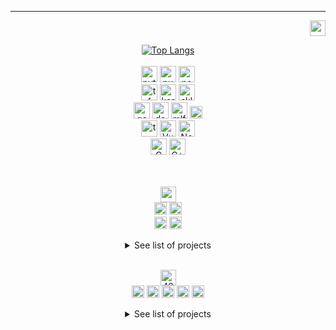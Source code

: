---
<!--- LINKEDIN -->
<p align="right">
<a href="https://github.com/Arivima/LeWagon_Pokedex.git"><img src="https://skillicons.dev/icons?i=linkedin" height="25"/></a>
</p>

<!--- LANGUAGES -->
<p align="center">
  <a href="#"><img src="https://github-readme-stats.vercel.app/api/top-langs/?username=Arivima&show_icons=true&langs_count=6&layout=compact&theme=transparent" alt="Top Langs"/></a>
  <br>
  <br>
  <a href="#"><img src="https://img.shields.io/badge/Python-14354C?style=for-the-badge&logo=python&logoColor=white" alt="python" height="26" /></a>
  <a href="#"><img src="https://img.shields.io/badge/numpy-%23013243.svg?style=for-the-badge&logo=numpy&logoColor=white" alt="numpy" height="26" /></a>
  <a href="#"><img src="https://img.shields.io/badge/pandas-%23150458.svg?style=for-the-badge&logo=pandas&logoColor=white" alt="pandas" height="26" /></a>
  <br>
  <a href="#"><img src="https://img.shields.io/badge/TensorFlow-FF6F00?style=for-the-badge&logo=tensorflow&logoColor=white" alt="tf" height="26" /></a>
  <a href="#"><img src="https://img.shields.io/badge/Keras-%23D00000.svg?style=for-the-badge&logo=Keras&logoColor=white" alt="keras" height="26" /></a>
  <a href="#"><img src="https://img.shields.io/badge/scikit--learn-%23F7931E.svg?style=for-the-badge&logo=scikit-learn&logoColor=white" alt="sklearn" height="26" /></a>
  <br>
  <a href="#"><img src="https://img.shields.io/badge/Google_Cloud-4285F4?style=for-the-badge&logo=google-cloud&logoColor=white" alt="gcp" height="26" /></a>
  <a href="#"><img src="https://img.shields.io/badge/Docker-0092e7.svg?style=for-the-badge&logo=docker&logoColor=white" alt="docker" height="26" /></a>
  <a href="#"><img src="https://img.shields.io/badge/mlflow-%23d9ead3.svg?style=for-the-badge&logo=mlflow&logoColor=blue" alt="mlflow" height="26" /></a>
  <a href="#"><img src="https://img.shields.io/badge/Apache%20Airflow-017CEE?style=for-the-badge&logo=Apache%20Airflow&logoColor=white" alt="airflow" height="20" /></a>
  <br>
<!--   <a href="#"><img src="https://img.shields.io/badge/Prefect-black.svg?style=for-the-badge&logo=prefect&logoColor=white" alt="prefect" height="26" /></a>
  <br> -->
  <a href="#"><img src="https://img.shields.io/badge/TypeScript-007ACC?style=for-the-badge&logo=typescript&logoColor=white" alt="typescript" height="26"/></a>
  <a href="#"><img src="https://img.shields.io/badge/Vue.js-35495E?style=for-the-badge&logo=vue.js&logoColor=4FC08D" alt="Vue" height="26"/></a>
  <a href="#"><img src="https://img.shields.io/badge/NestJS-%23D00000?style=for-the-badge&logo=nestJS&logoColor=white" alt="Nest" height="26"/></a>
  <br>
  <a href="#"><img src="https://img.shields.io/badge/C-00599C?style=for-the-badge&logo=c&logoColor=white" alt="C" height="26"/></a>
  <a href="#"><img src="https://img.shields.io/badge/C%2B%2B-00599C?style=for-the-badge&logo=c%2B%2B&logoColor=white" alt="C++" height="26"/></a>
<!--   <a href="#"><img src="https://img.shields.io/badge/PostgreSQL-316192?logo=postgresql&logoColor=white" alt="SQL" height="26"/></a>
</p> -->
<br>
<br>
<br>

<!--- LE WAGON -->
<p align="center">
  <a href="#"><img alt="wagon" height="25" src="https://asset.brandfetch.io/iduHcppxLh/id60eXK-ZD.svg"  /></a>
  <br>
  <a href="#"><img src="https://img.shields.io/badge/bootcamp-data_science_&_AI-lightgrey?style=flat" alt="bootcamp" height="20" /></a>
  <a href="#"><img src="https://img.shields.io/badge/completed-Jun_2024-green?style=flat" alt="completion" height="20" /></a>
  <br>
  <a href="#"><img src="https://img.shields.io/badge/bootcamp-data_engineering-lightgrey?style=flat" alt="bootcamp" height="20" /></a>
  <a href="#"><img src="https://img.shields.io/badge/completed-Nov_2024-green?style=flat" alt="completion" height="20" /></a>
  <br>
  <details close align="center">
  <summary>See list of projects</summary>
  <p align="left">
  <br>
  <a href="#"><img src="https://img.shields.io/badge/bootcamp-data_engineering-black?style=flat" alt="bootcamp" height="20" /></a>
  <br>
  <a href="https://github.com/Arivima/Le_Wagon_MLOps_Optimization_Taxifare"><img src="https://skillicons.dev/icons?i=github" height="20"/></a>
  <a href="https://github.com/Arivima/Le_Wagon_MLOps_Optimization_Taxifare"><img src="https://img.shields.io/badge/Taxifare_Optimization-ETL_data_engineering_ML_pipeline-lightgrey?style=flat" height="20"/></a>
  <br>
  <a href="#"><img src="https://img.shields.io/badge/Python-14354C?style=for-the-badge&logo=python&logoColor=white" alt="python" height="20" /></a>
  <a href="#"><img src="https://img.shields.io/badge/Apache%20Spark-E25A1C?style=for-the-badge&logo=apachespark&logoColor=white" alt="spark" height="20" /></a>
  <a href="#"><img src="https://img.shields.io/badge/-Google Dataproc-AECBFA?style=for-the-badge&logo=googledataproc&logoColor=white" alt="dataproc" height="20" /></a>
  <a href="#"><img src="https://img.shields.io/badge/Apache%20Airflow-017CEE?style=for-the-badge&logo=Apache%20Airflow&logoColor=white" alt="airflow" height="20" /></a>
  <a href="#"><img src="https://img.shields.io/badge/Docker%20Compose-2496ED?style=for-the-badge&logo=docker&logoColor=white" alt="docker-compose" height="20" /></a>
  <a href="#"><img src="https://img.shields.io/badge/-Google Cloud Storage-AECBFA?style=for-the-badge&logo=googlecloudstorage&logoColor=white" alt="cloud-storage" height="20" /></a>
  <a href="#"><img src="https://img.shields.io/badge/-Google BigQuery-669DF6?style=for-the-badge&logo=googlebigquery&logoColor=white" alt="bigquery" height="20" /></a>
  <br>
  <a href="https://github.com/Arivima/Le_Wagon_MLOps_Optimization_Taxifare_API"><img src="https://skillicons.dev/icons?i=github" height="20"/></a>
  <a href="https://github.com/Arivima/Le_Wagon_MLOps_Optimization_Taxifare"><img src="https://img.shields.io/badge/Taxifare_Optimization-cloud_deployed_API-lightgrey?style=flat" height="20"/></a>
  <a href="#"><img src="https://img.shields.io/badge/Python-14354C?style=for-the-badge&logo=python&logoColor=white" alt="python" height="20" /></a>
  <a href="#"><img src="https://img.shields.io/badge/fastapi-05978a.svg?style=for-the-badge&logo=fastapi&logoColor=white" alt="fastapi" height="20" /></a>
  <a href="#"><img src="https://img.shields.io/static/v1?style=for-the-badge&message=Gunicorn&color=499848&logo=Gunicorn&logoColor=FFFFFF&label=" alt="gunicorn" height="20" /></a>
  <a href="#"><img src="https://img.shields.io/badge/Docker-0092e7.svg?style=for-the-badge&logo=docker&logoColor=white" alt="docker" height="20" /></a>
  <a href="#"><img src="https://img.shields.io/badge/Artifact_Registry-blue?style=for-the-badge" alt="google-artifact-registry" height="20" /></a>
  <a href="#"><img src="https://img.shields.io/badge/Google_Cloud_Run-blue?style=for-the-badge" alt="google-cloud-run" height="20" /></a>
 <br>
  <a href="https://github.com/Arivima/Le_Wagon_MLOps_Optimization_Taxifare_Front"><img src="https://skillicons.dev/icons?i=github" height="20"/></a>
  <a href="https://github.com/Arivima/Le_Wagon_MLOps_Optimization_Taxifare_Front"><img src="https://img.shields.io/badge/Taxifare_Optimization-Streamlit_app_for_prediction-lightgrey?style=flat" height="20"/></a>
  <a href="#"><img src="https://img.shields.io/badge/Python-14354C?style=for-the-badge&logo=python&logoColor=white" alt="python" height="20" /></a>
  <a href="#"><img src="https://img.shields.io/badge/streamlit-black?style=for-the-badge&logo=streamlit&logoColor=white" alt="streamlit" height="20" /></a>  <br>
  <br>
  <br>
  <a href="#"><img src="https://img.shields.io/badge/bootcamp-data_science_&_AI-black?style=flat" alt="bootcamp" height="20" /></a>
  <br>
  <a href="https://github.com/Arivima/LeWagon_Pokedex.git"><img src="https://skillicons.dev/icons?i=github" height="20"/></a>
  <a href="https://github.com/Arivima/LeWagon_Pokedex.git"><img src="https://img.shields.io/badge/Pokedex-identify_pokemon_&_generate_new_ones-lightgrey?style=flat" height="20"/></a>
  <a href="#"><img src="https://img.shields.io/badge/CNN-white?style=flat" alt="cnn" height="20"/></a>
  <a href="#"><img src="https://img.shields.io/badge/GenAI_GAN-white?style=flat" alt="gan" height="20"/></a>
  <br>
  <a href="#"><img src="https://img.shields.io/badge/Python-14354C?style=for-the-badge&logo=python&logoColor=white" alt="python" height="20" /></a>
  <a href="#"><img src="https://img.shields.io/badge/numpy-%23013243.svg?style=for-the-badge&logo=numpy&logoColor=white" alt="numpy" height="20" /></a>
  <a href="#"><img src="https://img.shields.io/badge/pandas-%23150458.svg?style=for-the-badge&logo=pandas&logoColor=white" alt="pandas" height="20" /></a>
  <a href="#"><img src="https://img.shields.io/badge/matplotlib-175880.svg?style=for-the-badge&logo=matplotlib&logoColor=white" alt="matplotlib" height="20" /></a>
  <a href="#"><img src="https://img.shields.io/badge/TensorFlow-FF6F00?style=for-the-badge&logo=tensorflow&logoColor=white" alt="tf" height="20" /></a>
  <a href="#"><img src="https://img.shields.io/badge/Keras-%23D00000.svg?style=for-the-badge&logo=Keras&logoColor=white" alt="keras" height="20" /></a>
  <a href="#"><img src="https://img.shields.io/badge/scikit--learn-%23F7931E.svg?style=for-the-badge&logo=scikit-learn&logoColor=white" alt="sklearn" height="20" /></a>
  <a href="#"><img src="https://img.shields.io/badge/Google_Cloud-4285F4?style=for-the-badge&logo=google-cloud&logoColor=white" alt="gcp" height="20" /></a>
  <a href="#"><img src="https://img.shields.io/badge/Docker-0092e7.svg?style=for-the-badge&logo=docker&logoColor=white" alt="docker" height="20" /></a>
  <a href="#"><img src="https://img.shields.io/badge/mlflow-blue.svg?style=for-the-badge&logo=mlflow&logoColor=white" alt="mlflow" height="20" /></a>
  <a href="#"><img src="https://img.shields.io/badge/fastapi-05978a.svg?style=for-the-badge&logo=fastapi&logoColor=white" alt="fastapi" height="20" /></a>
  <a href="#"><img src="https://img.shields.io/badge/uvicorn-pink.svg?style=for-the-badge&logo=gunicorn&logoColor=purple" alt="uvicorn" height="20" /></a>
  <br>
  <a href="https://github.com/Arivima/LeWagon_Pokedex_front.git"><img src="https://skillicons.dev/icons?i=github" height="20"/></a>
  <a href="https://github.com/Arivima/LeWagon_Pokedex_front.git"><img src="https://img.shields.io/badge/Pokedex_front-user_interface-lightgrey?style=flat" height="20"/></a>
  <a href="#"><img src="https://img.shields.io/badge/Python-14354C?style=for-the-badge&logo=python&logoColor=white" alt="python" height="20" /></a>
  <a href="#"><img src="https://img.shields.io/badge/streamlit-black?style=for-the-badge&logo=streamlit&logoColor=white" alt="streamlit" height="20" /></a>
  <br>
  <br>
  <a href="https://github.com/Arivima/LeWagon_Taxifare.git"><img src="https://skillicons.dev/icons?i=github" height="20"/></a>
  <a href="https://github.com/Arivima/LeWagon_Taxifare.git"><img src="https://img.shields.io/badge/Taxifare-predict_price_of_a_taxi_ride-lightgrey?style=flat" height="20"/></a>
  <a href="#"><img src="https://img.shields.io/badge/Python-14354C?style=for-the-badge&logo=python&logoColor=white" alt="python" height="20" /></a>
  <a href="#"><img src="https://img.shields.io/badge/Keras-%23D00000.svg?style=for-the-badge&logo=Keras&logoColor=white" alt="keras" height="20" /></a>
  <a href="#"><img src="https://img.shields.io/badge/Google_Cloud-4285F4?style=for-the-badge&logo=google-cloud&logoColor=white" alt="gcp" height="20" /></a>
  <a href="#"><img src="https://img.shields.io/badge/Docker-0092e7.svg?style=for-the-badge&logo=docker&logoColor=white" alt="docker" height="20" /></a>
  <a href="#"><img src="https://img.shields.io/badge/mlflow-%23d9ead3.svg?style=for-the-badge&logo=mlflow&logoColor=blue" alt="mlflow" height="20" /></a>
  <br>
  </p>
  <br>
  </details>
  <br>
</p>


<!--- 42 -->
<p align="center">
  <a href="https://42.fr/en/homepage/"><img src="https://img.shields.io/badge/Roma_Luiss-white?style=flat&logo=42&color=black&labelColor=black" alt="42" height="25"/></a>
  <br>
  <a href="https://profile.intra.42.fr/users/avilla-m"><img src="https://img.shields.io/badge/avilla--m-white?style=flat&logo=42&color=lightgrey&labelColor=black" alt="avilla-m" height="20"/></a>
  <a href="#"><img src="https://img.shields.io/badge/common_core-passed-green?style=flat" alt="common core" height="20" /></a>
  <a href="#"><img src="https://img.shields.io/badge/mastery-in_progress-blue?style=flat" alt="mastery" height="20"/></a>
  <a href="#"><img src="https://img.shields.io/badge/projects_completed-16-lightgrey?style=flat" alt="projects" height="20"/></a>
  <a href="#"><img src="https://img.shields.io/badge/level-10.9-lightgrey?style=flat" alt="projects" height="20"/></a>
  <br>
  <details close align="center">
  <summary>See list of projects</summary>
  <p align="left">
    <br>
    <a href="https://github.com/Arivima/42_libft.git"><img src="https://skillicons.dev/icons?i=github" height="20"/></a>
    <a href="https://github.com/Arivima/42_libft.git"><img src="https://img.shields.io/badge/libft-recreated_C_std_library_functions-lightgrey?style=flat" height="20"/></a>
    <a href="#"><img src="https://img.shields.io/badge/C-00599C?style=for-the-badge&logo=c&logoColor=white" alt="C" height="20"/></a>
    <br>
    <a href="https://github.com/Arivima/42_ft_printf.git"><img src="https://skillicons.dev/icons?i=github" height="20"/></a>
    <a href="https://github.com/Arivima/42_ft_printf.git"><img src="https://img.shields.io/badge/ft_printf-recreated_printf()-lightgrey?style=flat" height="20"/></a>
    <a href="#"><img src="https://img.shields.io/badge/C-00599C?style=for-the-badge&logo=c&logoColor=white" alt="C" height="20"/></a>
    <br>
    <a href="https://github.com/Arivima/42_get_next_line.git"><img src="https://skillicons.dev/icons?i=github" height="20"/></a>
    <a href="https://github.com/Arivima/42_get_next_line.git"><img src="https://img.shields.io/badge/get_next_line-recreated_getnextline()-lightgrey?style=flat" height="20"/></a>
    <a href="#"><img src="https://img.shields.io/badge/C-00599C?style=for-the-badge&logo=c&logoColor=white" alt="C" height="20"/></a>
    <a href="#"><img src="https://img.shields.io/badge/file_descriptors-white?style=flat" alt="file_descriptors" height="20"/></a>
    <br>
    <a href="https://github.com/Arivima/42_netwhat.git"><img src="https://skillicons.dev/icons?i=github" height="20"/></a>
    <a href="https://github.com/Arivima/42_netwhat.git"><img src="https://img.shields.io/badge/netwhat-intro_to_networks-lightgrey?style=flat" height="20"/></a>
    <a href="#"><img src="https://img.shields.io/badge/Networks-black?style=flat" alt="networks" height="20"/></a>
    <a href="#"><img src="https://img.shields.io/badge/TCP/IP-white?style=flat" alt="TCP/IP" height="20"/></a>
    <a href="#"><img src="https://img.shields.io/badge/protocols-white?style=flat" alt="protocols" height="20"/></a>
    <a href="#"><img src="https://img.shields.io/badge/IP/Netmasks-white?style=flat" alt="IP/Netmasks" height="20"/></a>
    <br>
    <a href="https://github.com/Arivima/42_push_swap.git"><img src="https://skillicons.dev/icons?i=github" height="20"/></a>
    <a href="https://github.com/Arivima/42_push_swap.git"><img src="https://img.shields.io/badge/push_swap-sorting_algorithms-lightgrey?style=flat" height="20"/></a>
    <a href="#"><img src="https://img.shields.io/badge/Algorithms-black?style=flat" alt="sorting_algorithms" height="20"/></a>
    <a href="#"><img src="https://img.shields.io/badge/C-00599C?style=for-the-badge&logo=c&logoColor=white" alt="C" height="20"/></a>
    <a href="#"><img src="https://img.shields.io/badge/sorting_algorithms-white?style=flat" alt="sorting_algorithms" height="20"/></a>
    <a href="#"><img src="https://img.shields.io/badge/Complexity-white?style=flat" alt="sorting_algorithms" height="20"/></a>
    <br>
    <a href="https://github.com/Arivima/42_fdf.git"><img src="https://skillicons.dev/icons?i=github" height="20"/></a>
    <a href="https://github.com/Arivima/42_fdf.git"><img src="https://img.shields.io/badge/fdf-wireframe_3d_relief_landscape-lightgrey?style=flat" height="20"/></a>
    <a href="#"><img src="https://img.shields.io/badge/graphics-black?style=flat" alt="graphics" height="20"/></a>
    <a href="#"><img src="https://img.shields.io/badge/C-00599C?style=for-the-badge&logo=c&logoColor=white" alt="C" height="20"/></a>
    <a href="#"><img src="https://img.shields.io/badge/3D-white?style=flat" alt="3D" height="20"/></a>
    <br>
    <a href="https://github.com/Arivima/42_pipex.git"><img src="https://skillicons.dev/icons?i=github" height="20"/></a>
    <a href="https://github.com/Arivima/42_pipex.git"><img src="https://img.shields.io/badge/pipex-UNIX_redirections_&_pipes-lightgrey?style=flat" height="20"/></a>
    <a href="#"><img src="https://img.shields.io/badge/C-00599C?style=for-the-badge&logo=c&logoColor=white" alt="C" height="20"/></a>
    <a href="#"><img src="https://img.shields.io/badge/Unix-white?style=for-the-badge&logo=Linux&logoColor=black" alt="unix" height="20"/></a>
    <a href="#"><img src="https://img.shields.io/badge/processes-white?style=flat" alt="processes" height="20"/></a>
    <a href="#"><img src="https://img.shields.io/badge/file_descriptors-white?style=flat" alt="file_descriptors" height="20"/></a>
    <br>
    <a href="https://github.com/Arivima/42_minishell.git"><img src="https://skillicons.dev/icons?i=github" height="20"/></a>
    <a href="https://github.com/Arivima/42_minishell.git"><img src="https://img.shields.io/badge/minishell-recreated_a_simple_shell-lightgrey?style=flat" height="20"/></a>
    <a href="#"><img src="https://img.shields.io/badge/C-00599C?style=for-the-badge&logo=c&logoColor=white" alt="C" height="20"/></a>
    <a href="#"><img src="https://img.shields.io/badge/Unix-white?style=for-the-badge&logo=Linux&logoColor=black" alt="unix" height="20"/></a>
    <a href="#"><img src="https://img.shields.io/badge/Bash-293038?style=for-the-badge&logo=Bash&logoColor=white" alt="Bash" height="20"/></a>
    <a href="#"><img src="https://img.shields.io/badge/processes-white?style=flat" alt="processes" height="20"/></a>
    <a href="#"><img src="https://img.shields.io/badge/file_descriptors-white?style=flat" alt="file_descriptors" height="20"/></a>
    <br>
    <a href="https://github.com/Arivima/42_philosophers.git"><img src="https://skillicons.dev/icons?i=github" height="20"/></a>
    <a href="https://github.com/Arivima/42_philosophers.git"><img src="https://img.shields.io/badge/philosophers-intro_to_threads-lightgrey?style=flat" height="20"/></a>
    <a href="#"><img src="https://img.shields.io/badge/concurrent_programming-black?style=flat" alt="concurrent_programming" height="20"/></a>
    <a href="#"><img src="https://img.shields.io/badge/C-00599C?style=for-the-badge&logo=c&logoColor=white" alt="C" height="20"/></a>
    <a href="#"><img src="https://img.shields.io/badge/multi_threading-white?style=flat" alt="threads" height="20"/></a>
    <a href="#"><img src="https://img.shields.io/badge/mutex-white?style=flat" alt="mutex" height="20"/></a>
    <a href="#"><img src="https://img.shields.io/badge/semaphores-white?style=flat" alt="semaphores" height="20"/></a>
    <br>
    <a href="https://github.com/Arivima/42_Cub3D.git"><img src="https://skillicons.dev/icons?i=github" height="20"/></a>
    <a href="https://github.com/Arivima/42_Cub3D.git"><img src="https://img.shields.io/badge/Cub3D-render_3D_perspective_in_a_2D_map-lightgrey?style=flat" height="20"/></a>
    <a href="#"><img src="https://img.shields.io/badge/graphics-black?style=flat" height="20"/></a>
    <a href="#"><img src="https://img.shields.io/badge/C-00599C?style=for-the-badge&logo=c&logoColor=white" alt="C" height="20"/></a>
    <a href="#"><img src="https://img.shields.io/badge/2D-white?style=flat" height="20"/></a>
    <a href="#"><img src="https://img.shields.io/badge/raycasting-white?style=flat" height="20"/></a>
    <a href="#"><img src="https://img.shields.io/badge/wolf3d-white?style=flat" height="20"/></a>
    <br>
    <a href="https://github.com/Arivima/42_Piscine_CPP.git"><img src="https://skillicons.dev/icons?i=github" height="20"/></a>
    <a href="https://github.com/Arivima/42_Piscine_CPP.git"><img src="https://img.shields.io/badge/Piscine_CPP-intro_to_OOP-lightgrey?style=flat" height="20"/></a>
    <a href="#"><img src="https://img.shields.io/badge/Object_Oriented_Programming-black?style=flat" height="20"/></a>
    <a href="#"><img src="https://img.shields.io/badge/C%2B%2B-00599C?style=for-the-badge&logo=c%2B%2B&logoColor=white" alt="C++" height="20"/></a>
    <br>
    <a href="https://github.com/Arivima/42_NetPractice.git"><img src="https://skillicons.dev/icons?i=github" height="20"/></a>
    <a href="https://github.com/Arivima/42_NetPractice.git"><img src="https://img.shields.io/badge/NetPractice-solving_networking_problems-lightgrey?style=flat" height="20"/></a>
    <a href="#"><img src="https://img.shields.io/badge/Network_architecture_&_configuration-black?style=flat" height="20"/></a>
    <a href="#"><img src="https://img.shields.io/badge/TCP/IP-white?style=flat" height="20"/></a>
    <a href="#"><img src="https://img.shields.io/badge/protocols-white?style=flat" height="20"/></a>
    <a href="#"><img src="https://img.shields.io/badge/IP/Netmasks-white?style=flat" height="20"/></a>
    <br>
    <a href="https://github.com/Arivima/42_ft_containers.git"><img src="https://skillicons.dev/icons?i=github" height="20"/></a>
    <a href="https://github.com/Arivima/42_ft_containers.git"><img src="https://img.shields.io/badge/ft_containers-recreated_C++_STL_containers-lightgrey?style=flat" height="20"/></a>
    <a href="#"><img src="https://img.shields.io/badge/OOP-black?style=flat" height="20"/></a>
    <a href="#"><img src="https://img.shields.io/badge/C%2B%2B-00599C?style=for-the-badge&logo=c%2B%2B&logoColor=white" alt="C++" height="20"/></a>
    <a href="#"><img src="https://img.shields.io/badge/Red_Black_trees-white?style=flat" height="20"/></a>
    <a href="#"><img src="https://img.shields.io/badge/Binary_trees-white?style=flat" height="20"/></a>
    <a href="#"><img src="https://img.shields.io/badge/Iterators-white?style=flat" height="20"/></a>
    <a href="#"><img src="https://img.shields.io/badge/Vector-white?style=flat" height="20"/></a>
    <a href="#"><img src="https://img.shields.io/badge/Map-white?style=flat" height="20"/></a>
    <a href="#"><img src="https://img.shields.io/badge/Set-white?style=flat" height="20"/></a>
    <a href="#"><img src="https://img.shields.io/badge/Stack-white?style=flat" height="20"/></a>
    <br>
    <a href="https://github.com/Arivima/42_inception.git"><img src="https://skillicons.dev/icons?i=github" height="20"/></a>
    <a href="https://github.com/Arivima/42_inception.git"><img src="https://img.shields.io/badge/inception-virtualize_an_infrastructure-lightgrey?style=flat" height="20"/></a>
    <a href="#"><img src="https://img.shields.io/badge/System_Admnistration-black?style=flat" height="20"/></a>
    <a href="#"><img src="https://img.shields.io/badge/Docker-0092e7.svg?style=for-the-badge&logo=docker&logoColor=white" alt="docker" height="20" /></a>
    <a href="#"><img src="https://img.shields.io/badge/NGINX-0e9749.svg?style=for-the-badge&logo=nginx&logoColor=white" alt="NGINX" height="20" /></a>
    <a href="#"><img src="https://img.shields.io/badge/MariaDB-003344.svg?style=for-the-badge&logo=MariaDB&logoColor=white" alt="MariaDB" height="20" /></a>
    <a href="#"><img src="https://img.shields.io/badge/WordPress-25729e.svg?style=for-the-badge&logo=WordPress&logoColor=white" alt="docker" height="20" /></a>
    <a href="#"><img src="https://img.shields.io/badge/VirtualBox-1b3661.svg?style=for-the-badge&logo=VirtualBox&logoColor=white" alt="docker" height="20" /></a>
    <a href="#"><img src="https://img.shields.io/badge/Virtualization-white?style=flat" height="20"/></a>
    <br>
    <a href="https://github.com/Arivima/42_webserv.git"><img src="https://skillicons.dev/icons?i=github" height="20"/></a>
    <a href="https://github.com/Arivima/42_webserv.git"><img src="https://img.shields.io/badge/webserv-recreated_an_HTPP_web_server-lightgrey?style=flat" height="20"/></a>
    <a href="#"><img src="https://img.shields.io/badge/HTTP-black?style=for-the-badge&logo=http&logoColor=white" alt="C++" height="20"/></a>
    <a href="#"><img src="https://img.shields.io/badge/C%2B%2B-00599C?style=for-the-badge&logo=c%2B%2B&logoColor=white" alt="C++" height="20"/></a>
    <a href="#"><img src="https://img.shields.io/badge/CRUD-white?style=flat" height="20"/></a>
    <a href="#"><img src="https://img.shields.io/badge/protocols-white?style=flat" height="20"/></a>
    <a href="#"><img src="https://img.shields.io/badge/socket_programming-white?style=flat" height="20"/></a>
    <a href="#"><img src="https://img.shields.io/badge/event_driven-white?style=flat" height="20"/></a>
    <a href="#"><img src="https://img.shields.io/badge/io_multiplexing-white?style=flat" height="20"/></a>
    <a href="#"><img src="https://img.shields.io/badge/OOP-white?style=flat" height="20"/></a>
    <br>
    <a href="https://github.com/Arivima/42_ft_transcendence.git"><img src="https://skillicons.dev/icons?i=github" height="20"/></a>
    <a href="https://github.com/Arivima/42_ft_transcendence.git"><img src="https://img.shields.io/badge/ft_transcendence-webapp_real_time_multiplayer_online_game_&_chat-lightgrey?style=flat" height="20"/></a>
    <a href="#"><img src="https://img.shields.io/badge/Web-black?style=flat" height="20"/></a>
    <a href="#"><img src="https://img.shields.io/badge/Full--stack-black?style=flat" height="20"/></a>
    <a href="#"><img src="https://img.shields.io/badge/Docker-0092e7.svg?style=for-the-badge&logo=docker&logoColor=white" alt="docker" height="20" /></a>
    <a href="#"><img src="https://img.shields.io/badge/TypeScript-007ACC?style=for-the-badge&logo=typescript&logoColor=white" alt="typescript" height="20"/></a>
    <a href="#"><img src="https://img.shields.io/badge/HTML5-e54d26?style=for-the-badge&logo=html5&logoColor=white" alt="html" height="20"/></a>
    <a href="#"><img src="https://img.shields.io/badge/Vue.js-35495E?style=for-the-badge&logo=vue.js&logoColor=4FC08D" alt="Vue" height="20"/></a>
    <a href="#"><img src="https://img.shields.io/badge/Vuetify.js-1697f6?style=for-the-badge&logo=vuetify&logoColor=white" alt="Vue" height="20"/></a>
    <a href="#"><img src="https://img.shields.io/badge/NestJS-%23D00000?style=for-the-badge&logo=nestJS&logoColor=white" alt="Nest" height="20"/></a>
    <a href="#"><img src="https://img.shields.io/badge/PostgreSQL-336691?style=for-the-badge&logo=postgreSQL&logoColor=white" alt="postgres" height="20"/></a>
    <a href="#"><img src="https://img.shields.io/badge/Prisma-0c354b?style=for-the-badge&logo=prisma&logoColor=white" alt="prisma" height="20"/></a>
    <a href="#"><img src="https://img.shields.io/badge/Oauth-black?style=for-the-badge&logo=auth0&logoColor=white" alt="oauth" height="20"/></a>
    <a href="#"><img src="https://img.shields.io/badge/JWT-black?style=for-the-badge&logo=jwt&logoColor=white" alt="jwt" height="20"/></a>
    <a href="#"><img src="https://img.shields.io/badge/REST_API-white?style=flat" height="20"/></a>
    <a href="#"><img src="https://img.shields.io/badge/SPA-white?style=flat" height="20"/></a>
    <a href="#"><img src="https://img.shields.io/badge/social_network-white?style=flat" height="20"/></a>
    <a href="#"><img src="https://img.shields.io/badge/live_chat-white?style=flat" height="20"/></a>
    <a href="#"><img src="https://img.shields.io/badge/web_sockets-white?style=flat" height="20"/></a>
    <a href="#"><img src="https://img.shields.io/badge/live_multi--player_game-white?style=flat" height="20"/></a>
    <a href="#"><img src="https://img.shields.io/badge/streaming-white?style=flat" height="20"/></a>
    <a href="#"><img src="https://img.shields.io/badge/secure_user_accounts-white?style=flat" height="20"/></a>
    <a href="#"><img src="https://img.shields.io/badge/2FA-white?style=flat" height="20"/></a>
    <br>
    <a href="https://github.com/Arivima/42_exams.git"><img src="https://skillicons.dev/icons?i=github" height="20"/></a>
    <a href="https://github.com/Arivima/42_exams.git"><img src="https://img.shields.io/badge/exams-all_5_exams-lightgrey?style=flat" height="20"/></a>
    <a href="#"><img src="https://img.shields.io/badge/C-00599C?style=for-the-badge&logo=c&logoColor=white" alt="C" height="20"/></a>
    <a href="#"><img src="https://img.shields.io/badge/C%2B%2B-00599C?style=for-the-badge&logo=c%2B%2B&logoColor=white" alt="C++" height="20"/></a>
    <a href="#"><img src="https://img.shields.io/badge/Vim-019733?style=for-the-badge&logo=vim&logoColor=white" alt="C++" height="20"/></a>
    <a href="#"><img src="https://img.shields.io/badge/shell-white?style=flat" height="20"/></a>
    <a href="#"><img src="https://img.shields.io/badge/graphics-white?style=flat" height="20"/></a>
    <a href="#"><img src="https://img.shields.io/badge/OOP-white?style=flat" height="20"/></a>
    <a href="#"><img src="https://img.shields.io/badge/client/server-white?style=flat" height="20"/></a>
    <br>
  </p>
  <br>
  </details>
</p>








<!---
![codewars](https://www.codewars.com/users/Arivima/badges/micro)
[![Harlok's WakaTime stats](https://github-readme-stats.vercel.app/api/wakatime?username=Arivima)](https://github.com/Arivima/github-readme-stats)
<p align="left"> <img src="https://komarev.com/ghpvc/?username=Arivima&label=Profile%20views&color=0e75b6&style=flat" alt="Arivima" /> </p>
-->
